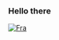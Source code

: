 ### Hello there

[![Fra](https://badge42.vercel.app/api/v2/clh8wyjqa003008mkp23r36wx/stats?cursusId=21&coalitionId=59)](https://www.linkedin.com/in/francesco-aru-032181174/)
